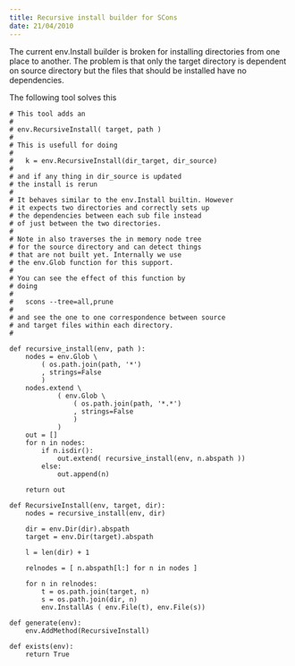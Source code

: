 ```yaml
--- 
title: Recursive install builder for SCons
date: 21/04/2010
--- 
```


The current env.Install builder is broken for installing
directories from one place to another. The problem is that
only the target directory is dependent on source directory
but the files that should be installed have no dependencies.

The following tool solves this


    # This tool adds an
    #
    # env.RecursiveInstall( target, path )
    #
    # This is usefull for doing 
    # 
    #   k = env.RecursiveInstall(dir_target, dir_source)
    #
    # and if any thing in dir_source is updated
    # the install is rerun
    #
    # It behaves similar to the env.Install builtin. However
    # it expects two directories and correctly sets up
    # the dependencies between each sub file instead
    # of just between the two directories.
    #
    # Note in also traverses the in memory node tree
    # for the source directory and can detect things
    # that are not built yet. Internally we use
    # the env.Glob function for this support.
    #
    # You can see the effect of this function by
    # doing
    #
    #   scons --tree=all,prune
    #
    # and see the one to one correspondence between source
    # and target files within each directory.
    #

    def recursive_install(env, path ):
        nodes = env.Glob \
            ( os.path.join(path, '*')
            , strings=False
            )
        nodes.extend \
                ( env.Glob \
                    ( os.path.join(path, '*.*')
                    , strings=False
                    )
                )
        out = []
        for n in nodes:
            if n.isdir():
                out.extend( recursive_install(env, n.abspath ))
            else:
                out.append(n)

        return out

    def RecursiveInstall(env, target, dir):
        nodes = recursive_install(env, dir)

        dir = env.Dir(dir).abspath
        target = env.Dir(target).abspath

        l = len(dir) + 1

        relnodes = [ n.abspath[l:] for n in nodes ]

        for n in relnodes:
            t = os.path.join(target, n)
            s = os.path.join(dir, n)
            env.InstallAs ( env.File(t), env.File(s))

    def generate(env):
        env.AddMethod(RecursiveInstall)

    def exists(env):
        return True


